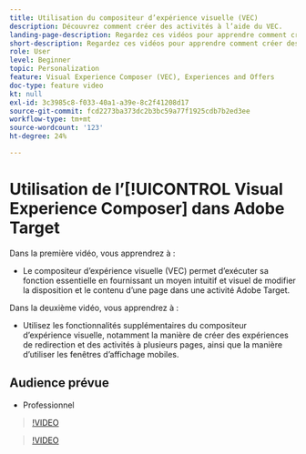 ```yaml
---
title: Utilisation du compositeur d’expérience visuelle (VEC)
description: Découvrez comment créer des activités à l’aide du VEC.
landing-page-description: Regardez ces vidéos pour apprendre comment créer des activités à lʼaide du compositeur dʼexpérience visuelle (VEC).
short-description: Regardez ces vidéos pour apprendre comment créer des activités à lʼaide du compositeur dʼexpérience visuelle (VEC).
role: User
level: Beginner
topic: Personalization
feature: Visual Experience Composer (VEC), Experiences and Offers
doc-type: feature video
kt: null
exl-id: 3c3985c8-f033-40a1-a39e-8c2f41208d17
source-git-commit: fcd2273ba373dc2b3bc59a77f1925cdb7b2ed3ee
workflow-type: tm+mt
source-wordcount: '123'
ht-degree: 24%

---
```


# Utilisation de l’[!UICONTROL Visual Experience Composer] dans Adobe Target

Dans la première vidéo, vous apprendrez à :

* Le compositeur d’expérience visuelle (VEC) permet d’exécuter sa fonction essentielle en fournissant un moyen intuitif et visuel de modifier la disposition et le contenu d’une page dans une activité Adobe Target.

Dans la deuxième vidéo, vous apprendrez à :

* Utilisez les fonctionnalités supplémentaires du compositeur d’expérience visuelle, notamment la manière de créer des expériences de redirection et des activités à plusieurs pages, ainsi que la manière d’utiliser les fenêtres d’affichage mobiles.

## Audience prévue

* Professionnel

>[!VIDEO](https://video.tv.adobe.com/v/29229/?quality=12&captions=fre_fr)

>[!VIDEO](https://video.tv.adobe.com/v/30142/?quality=12&captions=fre_fr)
